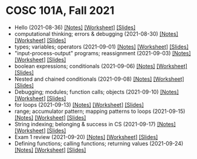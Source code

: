 # COSC 101A, Fall 2021

* Hello (2021-08-36) [[Notes]](2021-08-26.notes.html) [[Worksheet]](2021-08-26.worksheet.html) [[Slides]](2021-08-26.slides.html)
* computational thinking; errors & debugging (2021-08-30) [[Notes]](2021-08-30.notes.html) [[Worksheet]](2021-08-30.worksheet.html) [[Slides]](2021-08-30.slides.html)
* types; variables; operators (2021-09-01) [[Notes]](2021-09-01.notes.html) [[Worksheet]](2021-09-01.worksheet.html) [[Slides]](2021-09-01.slides.html)
* "input-process-output" programs; reassignment (2021-09-03) [[Notes]](2021-09-03.notes.html) [[Worksheet]](2021-09-03.worksheet.html) [[Slides]](2021-09-03.slides.html)
* boolean expressions; conditionals (2021-09-06) [[Notes]](2021-09-06.notes.html) [[Worksheet]](2021-09-06.worksheet.html) [[Slides]](2021-09-06.slides.html)
* Nested and chained conditionals (2021-09-08) [[Notes]](2021-09-08.notes.html) [[Worksheet]](2021-09-08.worksheet.html) [[Slides]](2021-09-08.slides.html)
* Debugging; modules; function calls; objects (2021-09-10) [[Notes]](2021-09-10.notes.html) [[Worksheet]](2021-09-10.worksheet.html) [[Slides]](2021-09-10.slides.html)
* for loops (2021-09-13) [[Notes]](2021-09-13.notes.html) [[Worksheet]](2021-09-13.worksheet.html) [[Slides]](2021-09-13.slides.html)
* range; accumulator pattern; mapping patterns to loops (2021-09-15) [[Notes]](2021-09-15.notes.html) [[Worksheet]](2021-09-15.worksheet.html) [[Slides]](2021-09-15.slides.html)
* String indexing; belonging & success in CS (2021-09-17) [[Notes]](2021-09-17.notes.html) [[Worksheet]](2021-09-17.worksheet.html) [[Slides]](2021-09-17.slides.html)
* Exam 1 review (2021-09-20) [[Notes]](2021-09-20.notes.html) [[Worksheet]](2021-09-20.worksheet.html) [[Slides]](2021-09-20.slides.html)
* Defining functions; calling functions; returning values (2021-09-24) [[Notes]](2021-09-24.notes.html) [[Worksheet]](2021-09-24.worksheet.html) [[Slides]](2021-09-24.slides.html)
